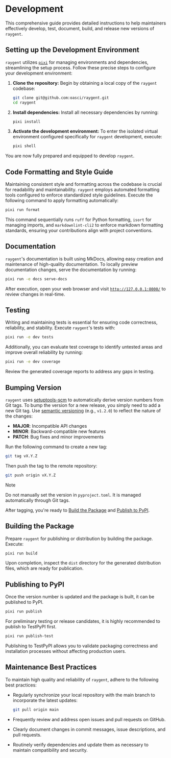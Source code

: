 # Development

This comprehensive guide provides detailed instructions to help maintainers effectively develop, test, document, build, and release new versions of `raygent`.

## Setting up the Development Environment

`raygent` utilizes [`pixi`](https://pixi.sh/latest/) for managing environments and dependencies, streamlining the setup process.
Follow these precise steps to configure your development environment:

1.  **Clone the repository:**
    Begin by obtaining a local copy of the `raygent` codebase:

    ```bash
    git clone git@github.com:oasci/raygent.git
    cd raygent
    ```
2.  **Install dependencies:**
    Install all necessary dependencies by running:

    ```bash
    pixi install
    ```
3.  **Activate the development environment:**
    To enter the isolated virtual environment configured specifically for `raygent` development, execute:

    ```bash
    pixi shell
    ```

You are now fully prepared and equipped to develop `raygent`.

## Code Formatting and Style Guide

Maintaining consistent style and formatting across the codebase is crucial for readability and maintainability.
`raygent` employs automated formatting tools configured to enforce standardized style guidelines.
Execute the following command to apply formatting automatically:

```bash
pixi run format
```

This command sequentially runs `ruff` for Python formatting, `isort` for managing imports, and `markdownlint-cli2` to enforce markdown formatting standards, ensuring your contributions align with project conventions.

## Documentation

`raygent`'s documentation is built using MkDocs, allowing easy creation and maintenance of high-quality documentation.
To locally preview documentation changes, serve the documentation by running:

```bash
pixi run -e docs serve-docs
```

After execution, open your web browser and visit [`http://127.0.0.1:8000/`](http://127.0.0.1:8000/) to review changes in real-time.

## Testing

Writing and maintaining tests is essential for ensuring code correctness, reliability, and stability.
Execute `raygent`'s tests with:

```bash
pixi run -e dev tests
```

Additionally, you can evaluate test coverage to identify untested areas and improve overall reliability by running:

```bash
pixi run -e dev coverage
```

Review the generated coverage reports to address any gaps in testing.

## Bumping Version

`raygent` uses [setuptools-scm](https://pypi.org/project/setuptools-scm/) to automatically derive version numbers from Git tags.
To bump the version for a new release, you simply need to add a new Git tag.
Use [semantic versioning](https://semver.org/) (e.g., `v1.2.0`) to reflect the nature of the changes:

-   **MAJOR**: Incompatible API changes
-   **MINOR**: Backward-compatible new features
-   **PATCH**: Bug fixes and minor improvements

Run the following command to create a new tag:

```bash
git tag vX.Y.Z
```

Then push the tag to the remote repository:

```bash
git push origin vX.Y.Z
```

> [!note]
> Do not manually set the version in `pyproject.toml`.
> It is managed automatically through Git tags.

After tagging, you're ready to [Build the Package](#building-the-package) and [Publish to PyPI](#publishing-to-pypi).

## Building the Package

Prepare `raygent` for publishing or distribution by building the package.
Execute:

```bash
pixi run build
```

Upon completion, inspect the `dist` directory for the generated distribution files, which are ready for publication.

## Publishing to PyPI

Once the version number is updated and the package is built, it can be published to PyPI.

```bash
pixi run publish
```

For preliminary testing or release candidates, it is highly recommended to publish to TestPyPI first.

```bash
pixi run publish-test
```

Publishing to TestPyPI allows you to validate packaging correctness and installation processes without affecting production users.

## Maintenance Best Practices

To maintain high quality and reliability of `raygent`, adhere to the following best practices:

-   Regularly synchronize your local repository with the main branch to incorporate the latest updates:

    ```bash
    git pull origin main
    ```
-   Frequently review and address open issues and pull requests on GitHub.
-   Clearly document changes in commit messages, issue descriptions, and pull requests.
-   Routinely verify dependencies and update them as necessary to maintain compatibility and security.
